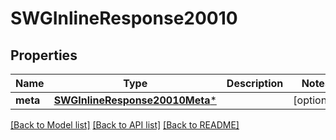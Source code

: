 # SWGInlineResponse20010

## Properties
Name | Type | Description | Notes
------------ | ------------- | ------------- | -------------
**meta** | [**SWGInlineResponse20010Meta***](SWGInlineResponse20010Meta.md) |  | [optional] 

[[Back to Model list]](../README.md#documentation-for-models) [[Back to API list]](../README.md#documentation-for-api-endpoints) [[Back to README]](../README.md)


